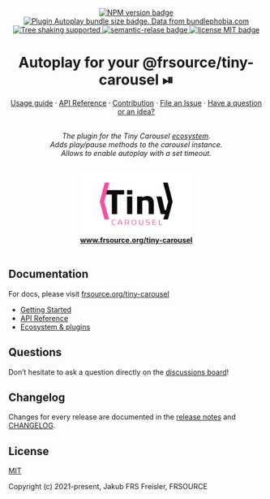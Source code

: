 <p align="center">
  <a href="https://www.npmjs.com/package/">
    <img src="https://img.shields.io/npm/v/@frsource/tiny-carousel-plugin-autoplay" alt="NPM version badge">
  </a>
  <a href="https://bundlephobia.com/result?p=@frsource/tiny-carousel-plugin-autoplay" title="Visit bundlephobia for more details!">
    <img src="https://img.shields.io/bundlephobia/minzip/@frsource/tiny-carousel-plugin-autoplay" alt="Plugin Autoplay bundle size badge. Data from bundlephobia.com">
  </a>
  <a href="https://bundlephobia.com/result?p=@frsource/tiny-carousel-plugin-autoplay">
    <img src="https://badgen.net/bundlephobia/tree-shaking/@frsource/tiny-carousel-plugin-autoplay" alt="Tree shaking supported">
  </a>
  <a href="https://github.com/semantic-release/semantic-release">
    <img src="https://img.shields.io/badge/%20%20%F0%9F%93%A6%F0%9F%9A%80-semantic--release-e10079.svg" alt="semantic-relase badge">
  </a>
  <a href="https://github.com/FRSOURCE/tiny-carousel/blob/master/LICENSE">
    <img src="https://img.shields.io/github/license/FRSOURCE/tiny-carousel" alt="license MIT badge">
  </a>
</p>

<h1 align="center">Autoplay for your @frsource/tiny-carousel ⏯</h1>

<p align="center">
  <a href="https://www.frsource.org/tiny-carousel/guide/usage/#plugin-autoplay">Usage guide</a>
  ·
  <a href="https://www.frsource.org/tiny-carousel/api-reference/plugin-autoplay/">API Reference</a>
  ·
  <a href="https://www.frsource.org/tiny-carousel/contribution/">Contribution</a>
  ·
  <a href="https://github.com/FRSOURCE/tiny-carousel/issues">File an Issue</a>
  ·
  <a href="https://github.com/FRSOURCE/tiny-carousel/discussions">Have a question or an idea?</a>
  <br>
</p>

<p align="center">
  <br>
  <i>The plugin for the Tiny Carousel <a href="https://www.frsource.org/tiny-carousel/ecosystem/">ecosystem</a>.
    <br>Adds play/pause methods to the carousel instance.
    <br>Allows to enable autoplay with a set timeout.
  <br></i>
  <br>
</p>


<p align="center">
  <img src="https://github.com/FRSOURCE/tiny-carousel/blob/master/src/logo.png" alt="Tiny carousel library logo" height="120px"/>
  <br>
  <a href="https://www.frsource.org/tiny-carousel"><strong>www.frsource.org/tiny-carousel</strong></a>
  <br>
  <br>
</p>


## Documentation

For docs, please visit [frsource.org/tiny-carousel](https://www.frsource.org/tiny-carousel/)

- [Getting Started](https://www.frsource.org/tiny-carousel/guide/usage/#plugin-autoplay)
- [API Reference](https://www.frsource.org/tiny-carousel/api-reference/plugin-autoplay/)
- [Ecosystem & plugins](https://www.frsource.org/tiny-carousel/ecosystem/)

## Questions

Don’t hesitate to ask a question directly on the [discussions board](https://github.com/FRSOURCE/tiny-carousel/discussions)!

## Changelog

Changes for every release are documented in the [release notes](https://github.com/FRSOURCE/tiny-carousel/releases) and [CHANGELOG](https://github.com/FRSOURCE/tiny-carousel/blob/master/packages/plugin-autoplay/CHANGELOG.md).

## License

[MIT](https://opensource.org/licenses/MIT)

Copyright (c) 2021-present, Jakub FRS Freisler, FRSOURCE
